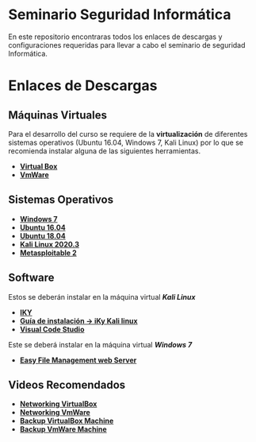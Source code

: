 # Seminario Seguridad Informática
En este repositorio encontraras todos los enlaces de descargas y configuraciones requeridas para llevar a cabo el seminario de seguridad Informática.

# Enlaces de Descargas
## Máquinas Virtuales 
Para el desarrollo del curso se requiere de la **virtualización** de diferentes sistemas operativos (Ubuntu 16.04, Windows 7, Kali Linux) por lo que se recomienda instalar alguna de las siguientes herramientas.
+ **[Virtual Box](https://www.virtualbox.org/wiki/Downloads)**
+ **[VmWare](https://www.vmware.com/co/products/workstation-player/workstation-player-evaluation.html)**
## Sistemas Operativos
+ **[Windows 7](https://developer.microsoft.com/en-us/microsoft-edge/tools/vms/)**
+ **[Ubuntu 16.04](https://releases.ubuntu.com/16.04/)**
+ **[Ubuntu 18.04](https://releases.ubuntu.com/18.04/)**
+ **[Kali Linux 2020.3](http://cdimage.kali.org/kali-2020.3/)**
+ **[Metasploitable 2](https://sourceforge.net/projects/metasploitable/files/Metasploitable2/)**
## Software
Estos se deberán instalar en la máquina virtual ***Kali Linux***
+ **[IKY](https://kennbroorg.gitlab.io/ikyweb/)**
+ **[Guía de instalación -> iKy Kali linux](https://www.youtube.com/watch?v=qJ_lGxuCC-U)**
+ **[Visual Code Studio](https://code.visualstudio.com/)**

Este se deberá instalar en la máquina virtual ***Windows 7***
+ **[Easy File Management web Server](https://www.exploit-db.com/apps/a46371c665d7c85689b47534904bc3f1-efmsetup.exe)**
## Videos Recomendados
+ **[Networking VirtualBox](https://www.youtube.com/watch?v=ulMcEhbqals)**
+ **[Networking VmWare](https://www.youtube.com/watch?v=LkpjlZvPziw)**
+ **[Backup VirtualBox Machine](https://www.youtube.com/watch?v=_EzSSKV0CSY)**
+ **[Backup VmWare Machine](https://www.youtube.com/watch?v=Vdu0BPtFvM0)**

